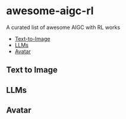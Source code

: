 # awesome-aigc-rl
A curated list of awesome AIGC with RL works
- [Text-to-Image](#text-to-image)
- [LLMs](#llms)
- [Avatar](#avatar)

## Text to Image

## LLMs

## Avatar
